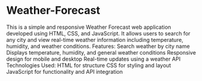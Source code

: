 # Weather-Forecast
This is a simple and responsive Weather Forecast web application developed using HTML, CSS, and JavaScript. It allows users to search for any city and view real-time weather information including temperature, humidity, and weather conditions.
Features:
Search weather by city name
Displays temperature, humidity, and general weather conditions
Responsive design for mobile and desktop
Real-time updates using a weather API
Technologies Used:
HTML for structure
CSS for styling and layout
JavaScript for functionality and API integration
